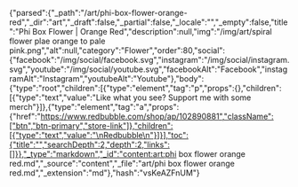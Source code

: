 {"parsed":{"_path":"/art/phi-box-flower-orange-red","_dir":"art","_draft":false,"_partial":false,"_locale":"","_empty":false,"title":"Phi Box Flower | Orange Red","description":null,"img":"/img/art/spiral flower plae orange to pale pink.png","alt":null,"category":"Flower","order":80,"social":{"facebook":"/img/social/facebook.svg","instagram":"/img/social/instagram.svg","youtube":"/img/social/youtube.svg","facebookAlt":"Facebook","instagramAlt":"Instagram","youtubeAlt":"Youtube"},"body":{"type":"root","children":[{"type":"element","tag":"p","props":{},"children":[{"type":"text","value":"Like what you see? Support me with some merch"}]},{"type":"element","tag":"a","props":{"href":"https://www.redbubble.com/shop/ap/102890881","className":["btn","btn-primary","store-link"]},"children":[{"type":"text","value":"\nRedbubble\n"}]}],"toc":{"title":"","searchDepth":2,"depth":2,"links":[]}},"_type":"markdown","_id":"content:art:phi box flower orange red.md","_source":"content","_file":"art/phi box flower orange red.md","_extension":"md"},"hash":"vsKeAZFnUM"}